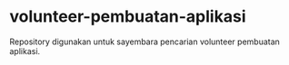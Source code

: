 # volunteer-pembuatan-aplikasi
Repository digunakan untuk sayembara pencarian volunteer pembuatan aplikasi.
